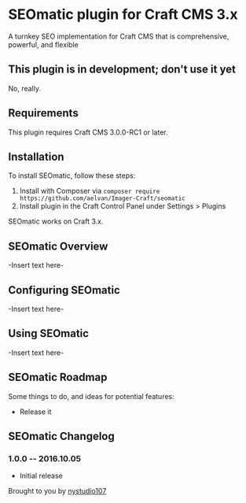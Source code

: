# SEOmatic plugin for Craft CMS 3.x

A turnkey SEO implementation for Craft CMS that is comprehensive, powerful, and flexible

## This plugin is in development; don't use it yet

No, really.

## Requirements

This plugin requires Craft CMS 3.0.0-RC1 or later.

## Installation

To install SEOmatic, follow these steps:

1. Install with Composer via `composer require https://github.com/aelvan/Imager-Craft/seomatic`
2. Install plugin in the Craft Control Panel under Settings > Plugins

SEOmatic works on Craft 3.x.

## SEOmatic Overview

-Insert text here-

## Configuring SEOmatic

-Insert text here-

## Using SEOmatic

-Insert text here-

## SEOmatic Roadmap

Some things to do, and ideas for potential features:

* Release it

## SEOmatic Changelog

### 1.0.0 -- 2016.10.05

* Initial release

Brought to you by [nystudio107](https://nystudio107.com/)
